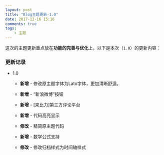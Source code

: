 ```yaml
---
layout: post
title: "Blog主题更新-1.0"
date: 2017-12-16 15:16
comments: true
tags: 
	- 主题
---
```


这次的主题更新重点放在**功能的完善与优化**上，以下是本次（<code>1.0</code>）的更新内容：     
### 更新记录

* 1.0
  * **新增** - 修改原主题字体为Lato字体，更加清晰舒适。

  * **新增** - “新浪微博”按钮

  * **新增** - [来比力]第三方评论平台

  * **新增** - 代码高亮显示

  * **修改** - 精简原主题代码

  * **新增** - 数学公式支持

  * **修改** - 修改归档样式为时间轴样式

    

